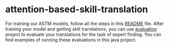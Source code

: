 # attention-based-skill-translation

For training our ASTM models, follow all the steps in this [README](astm/README.md) file. 
After training your model and getting skill translations, you can use [evaluation](astm/evaluate) project to evaluate your translations for the task of expert finding.
You can find examples of running these evaluations in this java project.
